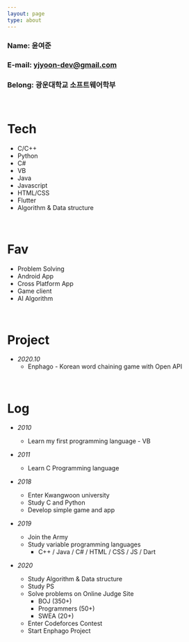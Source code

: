 ```yaml
---
layout: page
type: about
---
```



### Name: 윤여준

### E-mail: yjyoon-dev@gmail.com

### Belong: 광운대학교 소프트웨어학부

<br>

Tech
===
- C/C++
- Python
- C#
- VB
- Java
- Javascript
- HTML/CSS
- Flutter
- Algorithm & Data structure

<br>

Fav
===
- Problem Solving
- Android App
- Cross Platform App
- Game client
- AI Algorithm

<br>

Project
===
- _2020.10_
  + Enphago - Korean word chaining game with Open API

<br>

Log
===
 - _2010_
    + Learn my first programming language - VB
  
- _2011_
    + Learn C Programming language
  
- _2018_
    + Enter Kwangwoon university
    + Study C and Python
    + Develop simple game and app

- _2019_
    + Join the Army
    + Study variable programming languages
      + C++ / Java / C# / HTML / CSS / JS / Dart
- _2020_
    + Study Algorithm & Data structure
    + Study PS
    + Solve problems on Online Judge Site
      + BOJ (350+)
      + Programmers (50+)
      + SWEA (20+)
    + Enter Codeforces Contest
    + Start Enphago Project



